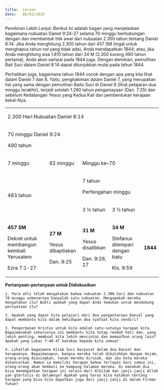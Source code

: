 ```yaml
---
title:  Lesson
date:   06/03/2020
---
```


Pemikiran Lebih Lanjut: Berikut ini adalah bagan yang menjelaskan bagaimana nubuatan Daniel 9:24-27 selama 70 minggu berhubungan dengan dan membentuk titik awal dari nubuatan 2.300 tahun tentang Daniel 8:14. Jika Anda menghitung 2.300 tahun dari 457 SM (ingat untuk menghapus tahun nol yang tidak ada), Anda mendapatkan 1844; atau, jika Anda menghitung sisa 1.810 tahun dari 34 M (2.300 kurang 490 tahun pertama), Anda akan sampai pada 1844 juga. Dengan demikian, pemulihan Bait Suci dalam Daniel 8:14 dapat ditunjukkan mulai pada tahun 1844.

Perhatikan juga, bagaimana tahun 1844 cocok dengan apa yang kita lihat dalam Daniel 7 dan 8. Yaitu, penghakiman dalam Daniel 7, yang merupakan hal yang sama dengan pemulihan Baitu Suci di Daniel 8 (lihat pelajaran dua minggu terakhir), terjadi setelah 1.260 tahun penganiayaan (Dan. 7:25) dan sebelum Kedatangan Yesus yang Kedua Kali dan pembentukan kerajaan kekal-Nya.

<table>
<tbody>
<tr>
<td colspan="5">
<p>2.300 Hari Nubuatan Daniel 8:14</p>
</td>
</tr>
<tr>
<td colspan="4">
<p>70 minggu Daniel 9:24</p>
<p>490 tahun</p>
</td>
<td>
<p>&nbsp;</p>
</td>
</tr>
<tr>
<td>
<p>7 minggu</p>
</td>
<td>
<p>62 minggu</p>
</td>
<td colspan="2">
<p>Minggu ke&ndash;70</p>
</td>
<td>
<p>&nbsp;</p>
</td>
</tr>
<tr>
<td colspan="2" rowspan="2">
<p>483 tahun</p>
</td>
<td colspan="2">
<p>7 tahun</p>
<p>Perfengahan minggu</p>
</td>
<td>
<p>&nbsp;</p>
</td>
</tr>
<tr>
<td>
<p>3 &frac12; tahun</p>
</td>
<td>
<p>3 &frac12; tahun</p>
</td>
<td>
<p>&nbsp;</p>
</td>
</tr>
<tr>
<td>
<p><strong>457 SM</strong></p>
<p>Dekret untuk membangun kembali Yerusalem</p>
<p>Ezra 7:1-27</p>
</td>
<td>
<p><strong>27 M</strong></p>
<p>Yesus dibaptiskan</p>
<p>Dan. 9:25</p>
</td>
<td>
<p><strong>31 M</strong></p>
<p>Yesus disalibkan</p>
<p>Dan. 9:26, 27</p>
</td>
<td>
<p><strong>34 M</strong></p>
<p>Stefanus dilempari dengan batu</p>
<p>Kls. 9:59</p>
</td>
<td>
<p><strong>1844</strong></p>
</td>
</tr>
</tbody>
</table>

**Pertanyaan-pertanyaan untuk Didiskusikan**

`1. Para ahli telah mengatakan bahwa nubuatan 2.300 hari dan nubuatan 70 minggu sebenarnya hanyalah satu nubuatan. Mengapakah mereka mengatakan itu? Bukti apakah yang dapat Anda temukan untuk mendukung pernyataan itu?`

`2. Apakah yang dapat kita pelajari dari doa pengantaraan Daniel yang dapat membantu kita dalam kehidupan doa syafaat kita sendiri?`

`3. Pengorbanan Kristus untuk kita adalah satu-satunya harapan kita. Bagaimanakah seharusnya ini membantu kita tetap rendah hati dan, yang lebih penting, membuat kita lebih mencintai dan memaafkan orang lain? Apakah yang Lukas 7:40-47 katakan kepada kita semua?`

`4. Lihatlah bagaimana Kitab Suci berpusat dalam doa Daniel dan harapannya. Bagaimanapun, bangsa mereka telah dikalahkan dengan kejam, orang-orang diasingkan, tanah mereka dirusak, dan ibu kota mereka dihancurkan. Namun ia memiliki harapan bahwa terlepas dari semua ini, orang-orang akan kembali ke kampung halaman mereka. Di manakah dia bisa mendapatkan harapan ini selain dari Alkitab dan janji-janji Allah yan gtertulis di dalamnya? Apakah yang harus kita katakan tentang harapan yang bisa kita dapatkan juga dari janji-janji di dalam Firman Tuhan?`